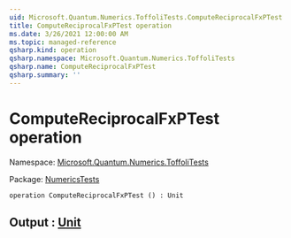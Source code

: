 ```yaml
---
uid: Microsoft.Quantum.Numerics.ToffoliTests.ComputeReciprocalFxPTest
title: ComputeReciprocalFxPTest operation
ms.date: 3/26/2021 12:00:00 AM
ms.topic: managed-reference
qsharp.kind: operation
qsharp.namespace: Microsoft.Quantum.Numerics.ToffoliTests
qsharp.name: ComputeReciprocalFxPTest
qsharp.summary: ''
---
```


# ComputeReciprocalFxPTest operation

Namespace: [Microsoft.Quantum.Numerics.ToffoliTests](xref:Microsoft.Quantum.Numerics.ToffoliTests)

Package: [NumericsTests](https://nuget.org/packages/NumericsTests)




```qsharp
operation ComputeReciprocalFxPTest () : Unit
```


## Output : [Unit](xref:microsoft.quantum.lang-ref.unit)

